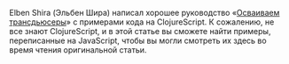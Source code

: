 Elben Shira (Эльбен Шира) написал хорошее руководство «[Осваиваем трансдьюсеры][0]» с примерами кода на
ClojureScript. К сожалению, не все знают ClojureScript, и в этой статье вы сможете найти примеры, 
переписанные на JavaScript, чтобы вы могли смотреть их здесь во время чтения оригинальной статьи.

[0]: http://elbenshira.com/blog/understanding-transducers/
